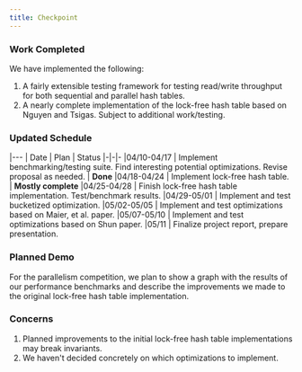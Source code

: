 ```yaml
---
title: Checkpoint
---
```


### Work Completed

We have implemented the following:
1. A fairly extensible testing framework for testing read/write throughput for both sequential and parallel hash tables.
2. A nearly complete implementation of the lock-free hash table based on Nguyen and Tsigas. Subject to additional work/testing.

### Updated Schedule

|---
| Date | Plan | Status
|-|-|-
|04/10-04/17 | Implement benchmarking/testing suite. Find interesting potential optimizations. Revise proposal as needed. | **Done**
|04/18-04/24 | Implement lock-free hash table. | **Mostly complete**
|04/25-04/28 | Finish lock-free hash table implementation. Test/benchmark results. 
|04/29-05/01 | Implement and test bucketized optimization. 
|05/02-05/05 | Implement and test optimizations based on Maier, et al. paper. 
|05/07-05/10 | Implement and test optimizations based on Shun paper. 
|05/11       | Finalize project report, prepare presentation. 

### Planned Demo

For the parallelism competition, we plan to show a graph with the results of our performance benchmarks and describe the improvements we made to the original lock-free hash table implementation.

### Concerns

1. Planned improvements to the initial lock-free hash table implementations may break invariants.
2. We haven't decided concretely on which optimizations to implement.
